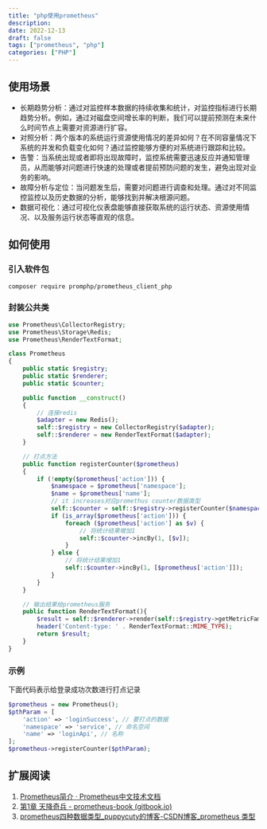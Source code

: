 ```yaml
---
title: "php使用prometheus"
description: 
date: 2022-12-13
draft: false
tags: ["prometheus", "php"]
categories: ["PHP"]
---
```

## 使用场景
-   长期趋势分析：通过对监控样本数据的持续收集和统计，对监控指标进行长期趋势分析。例如，通过对磁盘空间增长率的判断，我们可以提前预测在未来什么时间节点上需要对资源进行扩容。
-   对照分析：两个版本的系统运行资源使用情况的差异如何？在不同容量情况下系统的并发和负载变化如何？通过监控能够方便的对系统进行跟踪和比较。
-   告警：当系统出现或者即将出现故障时，监控系统需要迅速反应并通知管理员，从而能够对问题进行快速的处理或者提前预防问题的发生，避免出现对业务的影响。
-   故障分析与定位：当问题发生后，需要对问题进行调查和处理。通过对不同监控监控以及历史数据的分析，能够找到并解决根源问题。
-   数据可视化：通过可视化仪表盘能够直接获取系统的运行状态、资源使用情况、以及服务运行状态等直观的信息。

## 如何使用
### 引入软件包
`composer require promphp/prometheus_client_php`

### 封装公共类
```php
use Prometheus\CollectorRegistry;
use Prometheus\Storage\Redis;
use Prometheus\RenderTextFormat;

class Prometheus
{
    public static $registry;
    public static $renderer;
    public static $counter;

    public function __construct()
    {
        // 连接redis
        $adapter = new Redis();
        self::$registry = new CollectorRegistry($adapter);
        self::$renderer = new RenderTextFormat($adapter);
    }

    // 打点方法
    public function registerCounter($prometheus)
    {
        if (!empty($prometheus['action'])) {
            $namespace = $prometheus['namespace'];
            $name = $prometheus['name'];
            // it increases对应promethus counter数据类型
            self::$counter = self::$registry->registerCounter($namespace, $name, 'it increases', ['type']);
            if (is_array($prometheus['action'])) {
                foreach ($prometheus['action'] as $v) {
                    // 将统计结果增加1
                    self::$counter->incBy(1, [$v]);  
                }
            } else {
                // 将统计结果增加1
                self::$counter->incBy(1, [$prometheus['action']]);  
            }
        }
    }

    // 输出结果给prometheus服务
    public function RenderTextFormat(){
        $result = self::$renderer->render(self::$registry->getMetricFamilySamples());
        header('Content-type: ' . RenderTextFormat::MIME_TYPE);
        return $result;
    }
}
```

### 示例
下面代码表示给登录成功次数进行打点记录
```php
$prometheus = new Prometheus();
$pthParam = [
    'action' => 'loginSuccess', // 要打点的数据
    'namespace' => 'service', // 命名空间
    'name' => 'loginApi', // 名称
];
$prometheus->registerCounter($pthParam);
```


## 扩展阅读
1. [Prometheus简介 · Prometheus中文技术文档](https://www.prometheus.wang/quickstart/why-monitor.html) 
2. [第1章 天降奇兵 - prometheus-book (gitbook.io)](https://yunlzheng.gitbook.io/prometheus-book/parti-prometheus-ji-chu/quickstart)
3. [prometheus四种数据类型_puppycuty的博客-CSDN博客_prometheus 类型](https://blog.csdn.net/qq_38125626/article/details/114626785)
